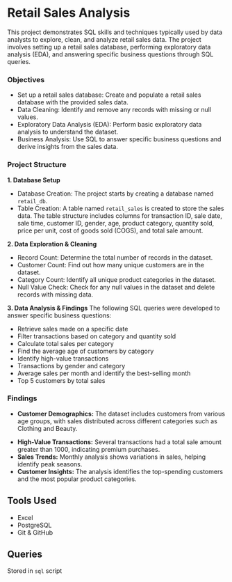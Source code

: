 # Retail Sales Analysis
This project demonstrates SQL skills and techniques typically used by data analysts to explore, clean, and analyze retail sales data. The project involves setting up a retail sales database, performing exploratory data analysis (EDA), and answering specific business questions through SQL queries. 

### Objectives
- Set up a retail sales database: Create and populate a retail sales database with the provided sales data.
- Data Cleaning: Identify and remove any records with missing or null values.
- Exploratory Data Analysis (EDA): Perform basic exploratory data analysis to understand the dataset.
- Business Analysis: Use SQL to answer specific business questions and derive insights from the sales data.

### Project Structure
**1. Database Setup**
- Database Creation: The project starts by creating a database named `retail_db`.
- Table Creation: A table named `retail_sales` is created to store the sales data. The table structure includes columns for transaction ID, sale date, sale time, customer ID, gender, age, product category, quantity sold, price per unit, cost of goods sold (COGS), and total sale amount.

**2. Data Exploration & Cleaning**
- Record Count: Determine the total number of records in the dataset.
- Customer Count: Find out how many unique customers are in the dataset.
- Category Count: Identify all unique product categories in the dataset.
- Null Value Check: Check for any null values in the dataset and delete records with missing data.

**3. Data Analysis & Findings**
The following SQL queries were developed to answer specific business questions:
- Retrieve sales made on a specific date
- Filter transactions based on category and quantity sold
- Calculate total sales per category
- Find the average age of customers by category
- Identify high-value transactions
- Transactions by gender and category
- Average sales per month and identify the best-selling month
- Top 5 customers by total sales

### Findings
- **Customer Demographics:** The dataset includes customers from various age groups, with sales distributed across different categories such as Clothing and Beauty.
* **High-Value Transactions:** Several transactions had a total sale amount greater than 1000, indicating premium purchases.
* **Sales Trends:** Monthly analysis shows variations in sales, helping identify peak seasons.
* **Customer Insights:** The analysis identifies the top-spending customers and the most popular product categories.

## Tools Used
- Excel
- PostgreSQL
- Git & GitHub

## Queries
Stored in `sql` script





